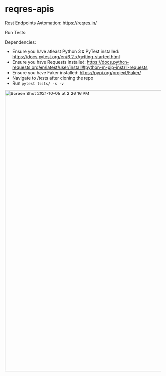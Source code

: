 # reqres-apis
Rest Endpoints Automation: https://reqres.in/


Run Tests:

Dependencies:
- Ensure you have atleast Python 3 & PyTest installed:  https://docs.pytest.org/en/6.2.x/getting-started.html
- Ensure you have Requests installed: https://docs.python-requests.org/en/latest/user/install/#python-m-pip-install-requests
- Ensure you have Faker installed:  https://pypi.org/project/Faker/
- Navigate to /tests after cloning the repo
- Run `pytest tests/ -s -v`

<img width="909" alt="Screen Shot 2021-10-05 at 2 26 16 PM" src="https://user-images.githubusercontent.com/22087224/136081289-b58c3169-022e-4290-bbfd-27bda01bf86a.png">
